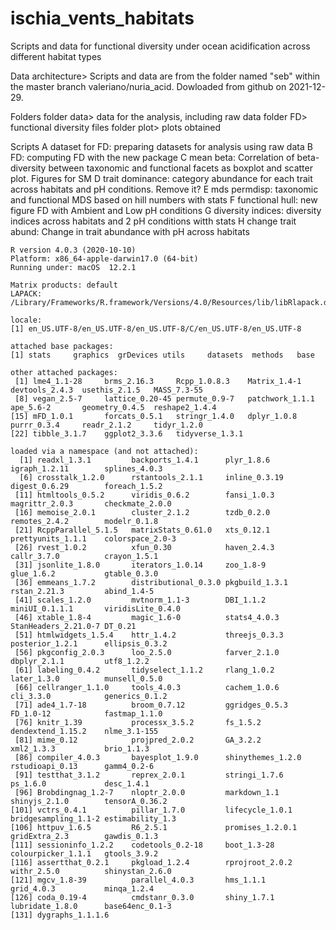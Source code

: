# ischia_vents_habitats
Scripts and data for functional diversity under ocean acidification across different habitat types

Data architecture> Scripts and data are from the folder named "seb" within the master branch valeriano/nuria_acid. Dowloaded from github on 2021-12-29. 

Folders
folder data> data for the analysis, including raw data 
folder FD> functional diversity files
folder plot> plots obtained

Scripts
A dataset for FD: preparing datasets for analysis using raw data
B FD: computing FD with the new package
C mean beta: Correlation of beta-diversity between taxonomic and functional facets as boxplot and scatter plot. Figures for SM 
D trait dominance: category abundance for each trait across habitats and pH conditions. Remove it? 
E mds permdisp: taxonomic and functional MDS based on hill numbers with stats
F functional hull: new figure FD with Ambient and Low pH conditions
G diversity indices: diversity indices across habitats and 2 pH conditions witth stats
H change trait abund: Change in trait abundance with pH across habitats

```{Session Info, echo = T}
R version 4.0.3 (2020-10-10)
Platform: x86_64-apple-darwin17.0 (64-bit)
Running under: macOS  12.2.1

Matrix products: default
LAPACK: /Library/Frameworks/R.framework/Versions/4.0/Resources/lib/libRlapack.dylib

locale:
[1] en_US.UTF-8/en_US.UTF-8/en_US.UTF-8/C/en_US.UTF-8/en_US.UTF-8

attached base packages:
[1] stats     graphics  grDevices utils     datasets  methods   base     

other attached packages:
 [1] lme4_1.1-28     brms_2.16.3     Rcpp_1.0.8.3    Matrix_1.4-1    devtools_2.4.3  usethis_2.1.5   MASS_7.3-55    
 [8] vegan_2.5-7     lattice_0.20-45 permute_0.9-7   patchwork_1.1.1 ape_5.6-2       geometry_0.4.5  reshape2_1.4.4 
[15] mFD_1.0.1       forcats_0.5.1   stringr_1.4.0   dplyr_1.0.8     purrr_0.3.4     readr_2.1.2     tidyr_1.2.0    
[22] tibble_3.1.7    ggplot2_3.3.6   tidyverse_1.3.1

loaded via a namespace (and not attached):
  [1] readxl_1.3.1         backports_1.4.1      plyr_1.8.6           igraph_1.2.11        splines_4.0.3       
  [6] crosstalk_1.2.0      rstantools_2.1.1     inline_0.3.19        digest_0.6.29        foreach_1.5.2       
 [11] htmltools_0.5.2      viridis_0.6.2        fansi_1.0.3          magrittr_2.0.3       checkmate_2.0.0     
 [16] memoise_2.0.1        cluster_2.1.2        tzdb_0.2.0           remotes_2.4.2        modelr_0.1.8        
 [21] RcppParallel_5.1.5   matrixStats_0.61.0   xts_0.12.1           prettyunits_1.1.1    colorspace_2.0-3    
 [26] rvest_1.0.2          xfun_0.30            haven_2.4.3          callr_3.7.0          crayon_1.5.1        
 [31] jsonlite_1.8.0       iterators_1.0.14     zoo_1.8-9            glue_1.6.2           gtable_0.3.0        
 [36] emmeans_1.7.2        distributional_0.3.0 pkgbuild_1.3.1       rstan_2.21.3         abind_1.4-5         
 [41] scales_1.2.0         mvtnorm_1.1-3        DBI_1.1.2            miniUI_0.1.1.1       viridisLite_0.4.0   
 [46] xtable_1.8-4         magic_1.6-0          stats4_4.0.3         StanHeaders_2.21.0-7 DT_0.21             
 [51] htmlwidgets_1.5.4    httr_1.4.2           threejs_0.3.3        posterior_1.2.1      ellipsis_0.3.2      
 [56] pkgconfig_2.0.3      loo_2.5.0            farver_2.1.0         dbplyr_2.1.1         utf8_1.2.2          
 [61] labeling_0.4.2       tidyselect_1.1.2     rlang_1.0.2          later_1.3.0          munsell_0.5.0       
 [66] cellranger_1.1.0     tools_4.0.3          cachem_1.0.6         cli_3.3.0            generics_0.1.2      
 [71] ade4_1.7-18          broom_0.7.12         ggridges_0.5.3       FD_1.0-12            fastmap_1.1.0       
 [76] knitr_1.39           processx_3.5.2       fs_1.5.2             dendextend_1.15.2    nlme_3.1-155        
 [81] mime_0.12            projpred_2.0.2       GA_3.2.2             xml2_1.3.3           brio_1.1.3          
 [86] compiler_4.0.3       bayesplot_1.9.0      shinythemes_1.2.0    rstudioapi_0.13      gamm4_0.2-6         
 [91] testthat_3.1.2       reprex_2.0.1         stringi_1.7.6        ps_1.6.0             desc_1.4.1          
 [96] Brobdingnag_1.2-7    nloptr_2.0.0         markdown_1.1         shinyjs_2.1.0        tensorA_0.36.2      
[101] vctrs_0.4.1          pillar_1.7.0         lifecycle_1.0.1      bridgesampling_1.1-2 estimability_1.3    
[106] httpuv_1.6.5         R6_2.5.1             promises_1.2.0.1     gridExtra_2.3        gawdis_0.1.3        
[111] sessioninfo_1.2.2    codetools_0.2-18     boot_1.3-28          colourpicker_1.1.1   gtools_3.9.2        
[116] assertthat_0.2.1     pkgload_1.2.4        rprojroot_2.0.2      withr_2.5.0          shinystan_2.6.0     
[121] mgcv_1.8-39          parallel_4.0.3       hms_1.1.1            grid_4.0.3           minqa_1.2.4         
[126] coda_0.19-4          cmdstanr_0.3.0       shiny_1.7.1          lubridate_1.8.0      base64enc_0.1-3     
[131] dygraphs_1.1.1.6    
```